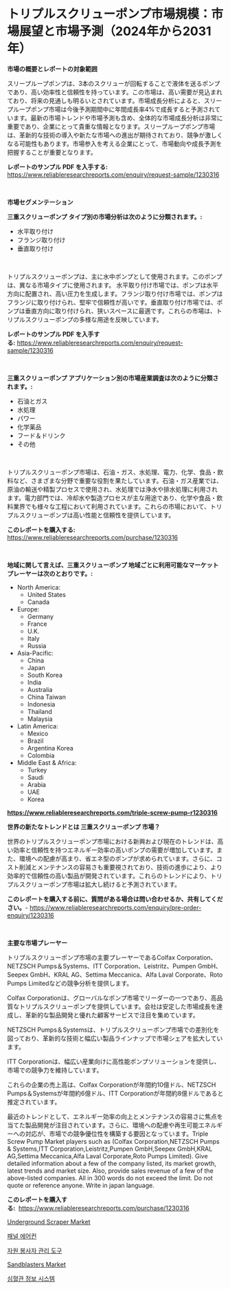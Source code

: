 <p><h1>トリプルスクリューポンプ市場規模：市場展望と市場予測（2024年から2031年）</h1></p><p><strong>市場の概要とレポートの対象範囲</strong></p>
<p><p>スリープループポンプは、3本のスクリューが回転することで液体を送るポンプであり、高い効率性と信頼性を持っています。この市場は、高い需要が見込まれており、将来の見通しも明るいとされています。市場成長分析によると、スリープループポンプ市場は今後予測期間中に年間成長率4%で成長すると予測されています。最新の市場トレンドや市場予測も含め、全体的な市場成長分析は非常に重要であり、企業にとって貴重な情報となります。スリープループポンプ市場は、革新的な技術の導入や新たな市場への進出が期待されており、競争が激しくなる可能性もあります。市場参入を考える企業にとって、市場動向や成長予測を把握することが重要となります。</p></p>
<p><strong>レポートのサンプル PDF を入手する:</strong> <a href="https://www.reliableresearchreports.com/enquiry/request-sample/1230316">https://www.reliableresearchreports.com/enquiry/request-sample/1230316</a></p>
<p>&nbsp;</p>
<p><strong>市場セグメンテーション</strong></p>
<p><strong>三重スクリューポンプ タイプ別の市場分析は次のように分類されます。:</strong></p>
<p><ul><li>水平取り付け</li><li>フランジ取り付け</li><li>垂直取り付け</li></ul></p>
<p>&nbsp;</p>
<p><p>トリプルスクリューポンプは、主に水中ポンプとして使用されます。このポンプは、異なる市場タイプに使用されます。 水平取り付け市場では、ポンプは水平方向に配置され、高い圧力を生成します。フランジ取り付け市場では、ポンプはフランジに取り付けられ、堅牢で信頼性が高いです。垂直取り付け市場では、ポンプは垂直方向に取り付けられ、狭いスペースに最適です。これらの市場は、トリプルスクリューポンプの多様な用途を反映しています。</p></p>
<p><strong>レポートのサンプル PDF を入手する:</strong>&nbsp;<a href="https://www.reliableresearchreports.com/enquiry/request-sample/1230316">https://www.reliableresearchreports.com/enquiry/request-sample/1230316</a></p>
<p>&nbsp;</p>
<p><strong> 三重スクリューポンプ アプリケーション別の市場産業調査は次のように分類されます。:</strong></p>
<p><ul><li>石油とガス</li><li>水処理</li><li>パワー</li><li>化学薬品</li><li>フード＆ドリンク</li><li>その他</li></ul></p>
<p>&nbsp;</p>
<p><p>トリプルスクリューポンプ市場は、石油・ガス、水処理、電力、化学、食品・飲料など、さまざまな分野で重要な役割を果たしています。石油・ガス産業では、原油の輸送や精製プロセスで使用され、水処理では浄水や排水処理に利用されます。電力部門では、冷却水や製造プロセスが主な用途であり、化学や食品・飲料業界でも様々な工程において利用されています。これらの市場において、トリプルスクリューポンプは高い性能と信頼性を提供しています。</p></p>
<p><strong>このレポートを購入する:</strong>&nbsp; <a href="https://www.reliableresearchreports.com/purchase/1230316">https://www.reliableresearchreports.com/purchase/1230316</a></p>
<p>&nbsp;</p>
<p><strong>地域に関して言えば、三重スクリューポンプ 地域ごとに利用可能なマーケットプレーヤーは次のとおりです。:</strong></p>
<p><ul>
    <li>
        North America:
        <ul>
            <li>United States</li>
            <li>Canada</li>
        </ul>
    </li>
    <li>
        Europe:
        <ul>
            <li>Germany</li>
            <li>France</li>
            <li>U.K.</li>
            <li>Italy</li>
            <li>Russia</li>
        </ul>
    </li>
    <li>
        Asia-Pacific:
        <ul>
            <li>China</li>
            <li>Japan</li>
            <li>South Korea</li>
            <li>India</li>
            <li>Australia</li>
            <li>China Taiwan</li>
            <li>Indonesia</li>
            <li>Thailand</li>
            <li>Malaysia</li>
        </ul>
    </li>
    <li>
        Latin America:
        <ul>
            <li>Mexico</li>
            <li>Brazil</li>
            <li>Argentina Korea</li>
            <li>Colombia</li>
        </ul>
    </li>
    <li>
        Middle East & Africa:
        <ul>
            <li>Turkey</li>
            <li>Saudi</li>
            <li>Arabia</li>
            <li>UAE</li>
            <li>Korea</li>
        </ul>
    </li>
    </ul></p>
<p><strong><a href="https://www.reliableresearchreports.com/triple-screw-pump-r1230316">https://www.reliableresearchreports.com/triple-screw-pump-r1230316</a></strong>&nbsp;</p>
<p><strong>世界の新たなトレンドとは 三重スクリューポンプ 市場？</strong></p>
<p><p>世界のトリプルスクリューポンプ市場における新興および現在のトレンドは、高い効率と信頼性を持つエネルギー効率の高いポンプの需要が増加しています。また、環境への配慮が高まり、省エネ型のポンプが求められています。さらに、コスト削減とメンテナンスの容易さも重要視されており、技術の進歩により、より効率的で信頼性の高い製品が開発されています。これらのトレンドにより、トリプルスクリューポンプ市場は拡大し続けると予測されています。</p></p>
<p><strong>このレポートを購入する前に、質問がある場合は問い合わせるか、共有してください。</strong>- <a href="https://www.reliableresearchreports.com/enquiry/pre-order-enquiry/1230316">https://www.reliableresearchreports.com/enquiry/pre-order-enquiry/1230316</a></p>
<p>&nbsp;</p>
<p><strong>主要な市場プレーヤー</strong></p>
<p><p>トリプルスクリューポンプ市場の主要プレーヤーであるColfax Corporation、NETZSCH Pumps＆Systems、ITT Corporation、Leistritz、Pumpen GmbH、Seepex GmbH、KRAL AG、Settima Meccanica、Alfa Laval Corporate、Roto Pumps Limitedなどの競争分析を提供します。 </p><p>Colfax Corporationは、グローバルなポンプ市場でリーダーの一つであり、高品質なトリプルスクリューポンプを提供しています。会社は安定した市場成長を達成し、革新的な製品開発と優れた顧客サービスで注目を集めています。 </p><p>NETZSCH Pumps＆Systemsは、トリプルスクリューポンプ市場での差別化を図っており、革新的な技術と幅広い製品ラインナップで市場シェアを拡大しています。 </p><p>ITT Corporationは、幅広い産業向けに高性能ポンプソリューションを提供し、市場での競争力を維持しています。 </p><p>これらの企業の売上高は、Colfax Corporationが年間約10億ドル、NETZSCH Pumps＆Systemsが年間約6億ドル、ITT Corporationが年間約8億ドルであると推定されています。 </p><p>最近のトレンドとして、エネルギー効率の向上とメンテナンスの容易さに焦点を当てた製品開発が注目されています。さらに、環境への配慮や再生可能エネルギーへの対応が、市場での競争優位性を構築する要因となっています。Triple Screw Pump Market players such as (Colfax Corporation,NETZSCH Pumps & Systems,ITT Corporation,Leistritz,Pumpen GmbH,Seepex GmbH,KRAL AG,Settima Meccanica,Alfa Laval Corporate,Roto Pumps Limited). Give detailed information about a few of the company listed, its market growth, latest trends and market size. Also, provide sales revenue of a few of the above-listed companies. All in 300 words do not exceed the limit. Do not quote or reference anyone. Write in japan language.</p></p>
<p><strong>このレポートを購入する:</strong>&nbsp;&nbsp;<a href="https://www.reliableresearchreports.com/purchase/1230316">https://www.reliableresearchreports.com/purchase/1230316</a></p>
<p><p><a href="https://github.com/Glendatilghmankmgz0rbhwpy/Market-Research-Report-List-2/blob/main/underground-scraper-market.md">Underground Scraper Market</a></p><p><a href="https://github.com/fernandotryO5lson96765/Market-Research-Report-List-1/blob/main/591687428614.md">패널 에어컨</a></p><p><a href="https://medium.com/@axintepreda1/%EC%9E%90%EC%9B%90%EB%B4%89%EC%82%AC%EC%9E%90-%EA%B4%80%EB%A6%AC-%EB%8F%84%EA%B5%AC-%EC%8B%9C%EC%9E%A5-%ED%86%B5%EC%B0%B0-%EC%8B%9C%EC%9E%A5-%ED%8A%B8%EB%A0%8C%EB%93%9C-%EC%84%B1%EC%9E%A5-2024%EB%85%84%EB%B6%80%ED%84%B0-2031%EB%85%84%EA%B9%8C%EC%A7%80-%EC%98%88%EC%B8%A1%EB%90%9C-%EA%B2%83-6a5108617ae7">자원 봉사자 관리 도구</a></p><p><a href="https://github.com/dx0328/Market-Research-Report-List-2/blob/main/sandblasters-market.md">Sandblasters Market</a></p><p><a href="https://github.com/CliftonFisher9067/Market-Research-Report-List-1/blob/main/483457528613.md">심혈관 정보 시스템</a></p></p>